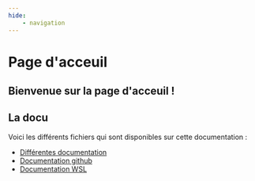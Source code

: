 ```yaml
---
hide:
    - navigation
---
```

# Page d'acceuil

## Bienvenue sur la page d'acceuil !

## La docu

Voici les différents fichiers qui sont disponibles sur cette documentation : 

  - [Différentes documentation](./documentation/Notes.md)
  - [Documentation github](./git.md)
  - [Documentation WSL](./wsl/wsl.md)
